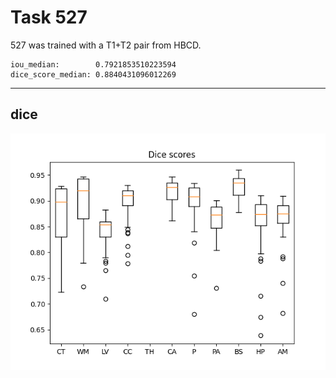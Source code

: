 Task 527
========

527 was trained with a T1+T2 pair from HBCD.
```
iou_median:        0.7921853510223594
dice_score_median: 0.8840431096012269
```
---

dice
----
![dice-boxplot](./img/catplot/dice.png)
